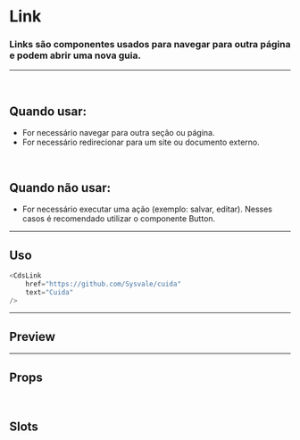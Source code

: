# Link

### Links são componentes usados ​​para navegar para outra página e podem abrir uma nova guia.
---
<br>

## Quando usar:
- For necessário navegar para outra seção ou página.
- For necessário redirecionar para um site ou documento externo.

<br>

## Quando não usar:
- For necessário executar uma ação (exemplo: salvar, editar). Nesses casos é recomendado utilizar o componente Button.

---

## Uso

```js
<CdsLink
	href="https://github.com/Sysvale/cuida"
	text="Cuida"
/>
```

---

## Preview

<PreviewBuilder
	:args
	component="CdsLink"
	:events="cdsLinkEvents"
/>

---

## Props

<APITable
	name="CdsLink"
	section="props"
/>
<br>

## Slots

<APITable
	name="CdsLink"
	section="slots"
/>

<script setup>
import { ref } from 'vue';
import CdsLink from '@/components/Link.vue';

const args = ref({
	href: "https://github.com/Sysvale/cuida",
	text: "Cuida",
});
</script>
